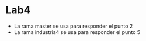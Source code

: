 # Lab4

 - La rama master se usa para responder el punto 2
 - La rama industria4 se usa para responder el punto 5
 
 
 
 

